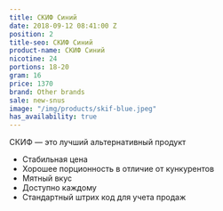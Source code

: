 ```yaml
---
title: СКИФ Синий
date: 2018-09-12 08:41:00 Z
position: 2
title-seo: СКИФ Синий
product-name: СКИФ Синий
nicotine: 24
portions: 18-20
gram: 16
price: 1370
brand: Other brands
sale: new-snus
image: "/img/products/skif-blue.jpeg"
has_availability: true
---
```


СКИФ — это лучший альтернативный продукт
* Стабильная цена
* Хорошее порционность в отличие от кункурентов
* Мятный вкус 
* Доступно каждому 
* Стандартный штрих код для учета продаж